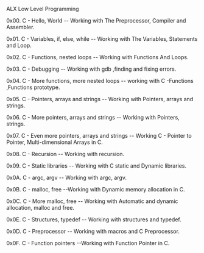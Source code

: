 ALX  Low Level Programming

0x00. C - Hello, World  -- Working with The Preprocessor, Compiler  and Assembler.

0x01. C - Variables, if, else, while -- Working with The Variables, Statements and Loop.

0x02. C - Functions, nested loops -- Working with Functions And Loops.

0x03. C - Debugging -- Working with gdb ,finding and fixing errors. 

0x04. C - More functions, more nested loops -- working with C -Functions ,Functions prototype.

0x05. C - Pointers, arrays and strings -- Working with Pointers, arrays and strings.

0x06. C - More pointers, arrays and strings -- Working with Pointers, strings.

0x07. C - Even more pointers, arrays and strings -- Working C - Pointer to Pointer, Multi-dimensional Arrays in C.

0x08. C - Recursion -- Working with recursion.

0x09. C - Static libraries -- Working with C static and Dynamic libraries.

0x0A. C - argc, argv -- Working with argc, argv.

0x0B. C - malloc, free --Working with Dynamic memory allocation in C.

0x0C. C - More malloc, free -- Working with Automatic and dynamic allocation, malloc and free.

0x0E. C - Structures, typedef -- Working with structures and typedef.

0x0D. C - Preprocessor -- Working with macros and C Preprocessor.

0x0F. C - Function pointers --Working with Function Pointer in C. 
